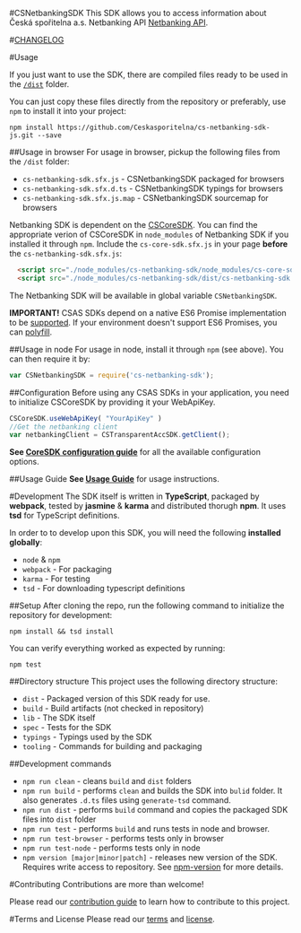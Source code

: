 #CSNetbankingSDK
This SDK allows you to access information about Česká spořitelna a.s. Netbanking API [Netbanking API](http://docs.netbankingv3.apiary.io/).

#[CHANGELOG](CHANGELOG.md)

#Usage

If you just want to use the SDK, there are compiled files ready to be used in the [`/dist`](./dist) folder.

You can just copy these files directly from the repository or preferably, use `npm` to install it into your project:

```
npm install https://github.com/Ceskasporitelna/cs-netbanking-sdk-js.git --save
```

##Usage in browser
For usage in browser, pickup the following files from the `/dist` folder:
* `cs-netbanking-sdk.sfx.js` - CSNetbankingSDK packaged for browsers
* `cs-netbanking-sdk.sfx.d.ts` - CSNetbankingSDK typings for browsers
* `cs-netbanking-sdk.sfx.js.map` - CSNetbankingSDK sourcemap for browsers


Netbanking SDK is dependent on the [CSCoreSDK](https://github.com/Ceskasporitelna/cs-core-sdk-js). 
You can find the appropriate verion of CSCoreSDK in `node_modules` of Netbanking SDK if you installed it through `npm`.
Include the `cs-core-sdk.sfx.js` in your page **before** the `cs-netbanking-sdk.sfx.js`:

```html
  <script src="./node_modules/cs-netbanking-sdk/node_modules/cs-core-sdk/dist/cs-core-sdk.sfx.js"></script>
  <script src="./node_modules/cs-netbanking-sdk/dist/cs-netbanking-sdk.sfx.js"></script>
```

The Netbanking SDK will be available in global variable `CSNetbankingSDK`.

**IMPORTANT!** CSAS SDKs depend on a native ES6 Promise implementation to be [supported](http://caniuse.com/promises).
If your environment doesn't support ES6 Promises, you can [polyfill](https://github.com/jakearchibald/es6-promise).

##Usage in node
For usage in node, install it through `npm` (see above). You can then require it by:
```javascript
var CSNetbankingSDK = require('cs-netbanking-sdk');
``` 


##Configuration
Before using any CSAS SDKs in your application, you need to initialize CSCoreSDK by providing it your WebApiKey.
```javascript
CSCoreSDK.useWebApiKey( "YourApiKey" )
//Get the netbanking client
var netbankingClient = CSTransparentAccSDK.getClient();
```
**See [CoreSDK configuration guide](https://github.com/Ceskasporitelna/cs-core-sdk-js/blob/master/docs/configuration.md)** for all the available configuration options.

##Usage Guide
**See [Usage Guide](./docs/netbanking.md)** for usage instructions.

#Development
The SDK itself is written in **TypeScript**, packaged by **webpack**, tested by **jasmine** & **karma** and distributed thorugh **npm**. It uses **tsd** for TypeScript definitions.

In order to to develop upon this SDK, you will need the following **installed globally**:

* `node` & `npm`
* `webpack` - For packaging
* `karma` - For testing
* `tsd` - For downloading typescript definitions

##Setup
After cloning the repo, run the following command to initialize the repository for development:

```
npm install && tsd install
```

You can verify everything worked as expected by running:
```
npm test
```

##Directory structure
This project uses the following directory structure:

* `dist` - Packaged version of this SDK ready for use.
* `build` - Build artifacts (not checked in repository)
* `lib` - The SDK itself
* `spec` - Tests for the SDK
* `typings` - Typings used by the SDK
* `tooling` - Commands for building and packaging 

##Development commands

* `npm run clean` - cleans `build` and `dist` folders
* `npm run build` - performs `clean` and builds the SDK into `bulid` folder. It also generates `.d.ts` files using `generate-tsd` command.
* `npm run dist` - performs `build` command and copies the packaged SDK files into `dist` folder
* `npm run test` - performs `build` and runs tests in node and browser.
* `npm run test-browser` - performs tests only in browser
* `npm run test-node` - performs tests only in node
* `npm version [major|minor|patch]` - releases new version of the SDK. Requires write access to repository. See [npm-version](https://docs.npmjs.com/cli/version) for more details. 



#Contributing
Contributions are more than welcome!

Please read our [contribution guide](CONTRIBUTING.md) to learn how to contribute to this project.

#Terms and License
Please read our [terms](TERMS.md) and [license](LICENSE.md).
